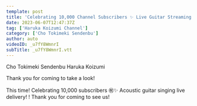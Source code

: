 ```yaml
---
template: post
title: 'Celebrating 10,000 Channel Subscribers ✨ Live Guitar Streaming 🎸.'
date: 2023-06-07T12:47:37Z
tag: ['Haruka Koizumi Channel']
category: ['Cho Tokimeki Sendenbu']
author: auto 
videoID: _u7fY8WmnrI
subTitle: _u7fY8WmnrI.vtt
---
```

Cho Tokimeki Sendenbu Haruka Koizumi


Thank you for coming to take a look!

This time! Celebrating 10,000 subscribers ㊗️✨ Acoustic guitar singing live delivery! ! Thank you for coming to see us! 